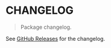 # CHANGELOG

> Package changelog.

See [GitHub Releases](https://github.com/stdlib-js/math-strided-special-ramp/releases) for the changelog.